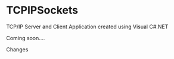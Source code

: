 # TCPIPSockets
TCP/IP Server and Client Application created using Visual C#.NET

Coming soon....


Changes 
